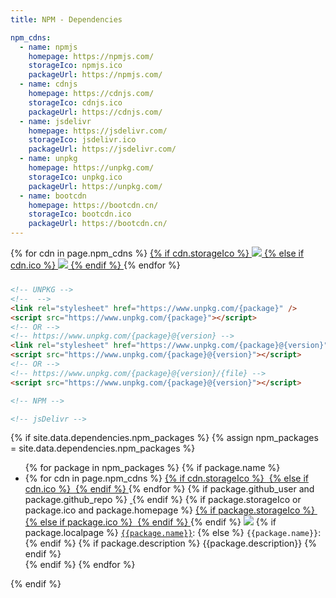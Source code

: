 ```yaml
---
title: NPM - Dependencies

npm_cdns:
  - name: npmjs
    homepage: https://npmjs.com/
    storageIco: npmjs.ico
    packageUrl: https://npmjs.com/
  - name: cdnjs
    homepage: https://cdnjs.com/
    storageIco: cdnjs.ico
    packageUrl: https://cdnjs.com/
  - name: jsdelivr
    homepage: https://jsdelivr.com/
    storageIco: jsdelivr.ico
    packageUrl: https://jsdelivr.com/
  - name: unpkg 
    homepage: https://unpkg.com/
    storageIco: unpkg.ico
    packageUrl: https://unpkg.com/
  - name: bootcdn 
    homepage: https://bootcdn.cn/
    storageIco: bootcdn.ico
    packageUrl: https://bootcdn.cn/  
---
```




<div class="d-flex justify-content-around mb-3" style="height: 3rem;">
  {% for cdn in page.npm_cdns %}
    <a target="_blank" class="d-inline-flex" href="{{cdn.homepage}}">
      {% if cdn.storageIco %}
        <img src="{{site.storageUrl.favicon}}/{{cdn.storageIco}}"/>
      {% else if cdn.ico %}
        <img src="{{cdn.ico}}"/>
      {% endif %}
    </a>
  {% endfor %}
</div>

<!-- UNPKG -->
<!-- <link rel="stylesheet" href="" /> -->
<!-- <script src=""></script> -->

```html
<!-- UNPKG -->
<!--  -->
<link rel="stylesheet" href="https://www.unpkg.com/{package}" />
<script src="https://www.unpkg.com/{package}"></script>
<!-- OR -->
<!-- https://www.unpkg.com/{package}@{version} -->
<link rel="stylesheet" href="https://www.unpkg.com/{package}@{version}" />
<script src="https://www.unpkg.com/{package}@{version}"></script>
<!-- OR -->
<!-- https://www.unpkg.com/{package}@{version}/{file} -->
<script src="https://www.unpkg.com/{package}@{version}"></script>

<!-- NPM -->

<!-- jsDelivr -->

```

{% if site.data.dependencies.npm_packages %}
{% assign npm_packages = site.data.dependencies.npm_packages %}
<ul>
  {% for package in npm_packages %}
    {% if package.name %}
      <li>
        {% for cdn in page.npm_cdns %}
          <a target="_blank" href="{{cdn.packageUrl}}/{{package.name}}">
            {% if cdn.storageIco %}
              <img src="{{site.storageUrl.favicon}}/{{cdn.storageIco}}" alt=""/>
            {% else if cdn.ico %}
              <img src="{{cdn.ico}}" alt=""/>
            {% endif %}
          </a>
        {% endfor %}
        {% if package.github_user and package.github_repo %}
          <a target="_blank" href="https://github.com/{{package.github_user}}/{{package.github_repo}}">
            <img src="{{site.storageUrl.favicon}}/github.ico" alt="">
          </a>
        {% endif %}
        {% if package.storageIco or package.ico and package.homepage %}
          <a target="_blank" href="{{package.homepage}}">
            {% if package.storageIco %}
              <img src="{{site.storageUrl.favicon}}/{{package.storageIco}}" alt=""/>
            {% else if package.ico %}
              <img src="{{package.ico}}" alt=""/>
            {% endif %}
          </a>
        {% endif %}
        <img src="https://img.shields.io/npm/dt/{{package.name}}" />
        {% if package.localpage %}
          <a href="{{package.localpage}}"><code class="language-plaintext highlighter-rouge">{{package.name}}</code></a>:
        {% else %}
          <code class="language-plaintext highlighter-rouge">{{package.name}}</code>:
        {% endif %}
        {% if package.description %}
          <span>{{package.description}}</span>
        {% endif %}
      </li>
    {% endif %}
  {% endfor %}
</ul>
{% endif %}
